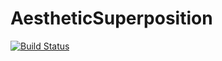 # AestheticSuperposition

[![Build Status](https://github.com/J-C-Q/AestheticSuperposition.jl/actions/workflows/CI.yml/badge.svg?branch=main)](https://github.com/J-C-Q/AestheticSuperposition.jl/actions/workflows/CI.yml?query=branch%3Amain)
